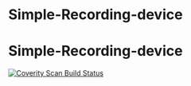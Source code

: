 ﻿# Simple-Recording-device
# Simple-Recording-device
<a href="https://scan.coverity.com/projects/simple-recording-device">
  <img alt="Coverity Scan Build Status"
       src="https://scan.coverity.com/projects/27498/badge.svg"/>
</a>
